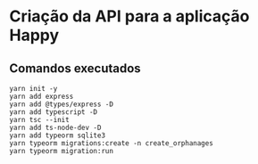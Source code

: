# Criação da API para a aplicação Happy

## Comandos executados
```
yarn init -y
yarn add express
yarn add @types/express -D
yarn add typescript -D
yarn tsc --init
yarn add ts-node-dev -D
yarn add typeorm sqlite3
yarn typeorm migrations:create -n create_orphanages
yarn typeorm migration:run

```